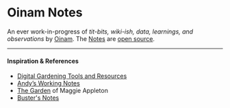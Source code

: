# Oinam Notes

An ever work-in-progress of _tit-bits, wiki-ish, data, learnings, and observations_ by [Oinam](https://oinam.com/). The [Notes](https://notes.oinam.com) are [open source](https://github.com/oinam/notes).

---

#### Inspiration & References

- [Digital Gardening Tools and Resources](https://github.com/MaggieAppleton/digital-gardeners)
- [Andyʼs Working Notes](https://notes.andymatuschak.org/)
- [The Garden](https://maggieappleton.com/garden) of Maggie Appleton
- [Buster's Notes](https://notes.busterbenson.com)